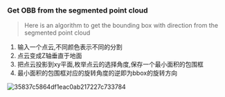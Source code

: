 ### Get OBB from the segmented point cloud

> Here is an algorithm to get the bounding box with direction from the segmented point cloud


1. 输入一个点云,不同颜色表示不同的分割
2. 点云变成Z轴垂直于地面
3. 把点云投影到xy平面,枚举点云的选择角度,保存一个最小面积的包围框
4. 最小面积的包围框对应的旋转角度的逆即为bbox的旋转方向

![35837c5864df1eac0ab217227c733784](https://github.com/user-attachments/assets/b57c6283-59b6-4bbb-8f3c-ceaf57d3c625)
